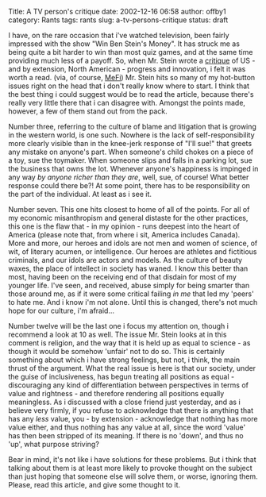 Title: A TV person's critique
date: 2002-12-16 06:58
author: offby1
category: Rants
tags: rants
slug: a-tv-persons-critique
status: draft

I have, on the rare occasion that i\'ve watched television, been fairly impressed with the show \"Win Ben Stein\'s Money\". It has struck me as being quite a bit harder to win than most quiz games, and at the same time providing much less of a payoff. So, when Mr. Stein wrote a [critique](http://www.forbes.com/free_forbes/2002/1223/225.html) of US - and by extension, North American - progress and innovation, i felt it was worth a read. (via, of course, [MeFi](http://www.metafilter.com/comments.mefi/22325)) Mr. Stein hits so many of my hot-button issues right on the head that i don\'t really know where to start. I think that the best thing i could suggest would be to read the article, because there\'s really very little there that i can disagree with. Amongst the points made, however, a few of them stand out from the pack.

Number three, referring to the culture of blame and litigation that is growing in the western world, is one such. Nowhere is the lack of self-responsibility more clearly visible than in the knee-jerk response of \"I\'ll sue!\" that greets any mistake on anyone\'s part. When someone\'s child chokes on a piece of a toy, sue the toymaker. When someone slips and falls in a parking lot, sue the business that owns the lot. Whenever anyone\'s happiness is impinged in any way *by anyone richer than they are*, well, sue, of course! What better response could there be?! At some point, there has to be responsibility on the part of the individual. At least as i see it.

Number seven. This one hits closest to home of all of the points. For all of my economic misanthropism and general distaste for the other practices, this one is the flaw that - in my opinion - runs deepest into the heart of America (please note that, from where i sit, America includes Canada). More and more, our heroes and idols are not men and women of science, of wit, of literary acumen, or intelligence. Our heroes are athletes and fictitious criminals, and our idols are actors and models. As the culture of beauty waxes, the place of intellect in society has waned. I know this better than most, having been on the receiving end of that disdain for most of my younger life. I\'ve seen, and received, abuse simply for being smarter than those around me, as if it were some critical failing *in me* that led my \'peers\' to hate me. And i know i\'m not alone. Until this is changed, there\'s not much hope for our culture, i\'m afraid\...

Number twelve will be the last one i focus my attention on, though i recommend a look at 10 as well. The issue Mr. Stein looks at in this comment is religion, and the way that it is held up as equal to science - as though it would be somehow \'unfair\' not to do so. This is certainly something about which i have strong feelings, but not, i think, the main thrust of the argument. What the real issue is here is that our society, under the guise of inclusiveness, has begun treating all positions as equal - discouraging any kind of differentiation between perspectives in terms of value and rightness - and therefore rendering all positions equally meaningless. As i discussed with a close friend just yesterday, and as i believe very firmly, if you refuse to acknowledge that there is anything that has any *less* value, you - by extension - acknowledge that nothing has more value either, and thus nothing has any value at all, since the word \'value\' has then been stripped of its meaning. If there is no \'down\', and thus no \'up\', what purpose striving?

Bear in mind, it\'s not like i have solutions for these problems. But i think that talking about them is at least more likely to provoke thought on the subject than just hoping that someone else will solve them, or worse, ignoring them. Please, read this article, and give some thought to it.
